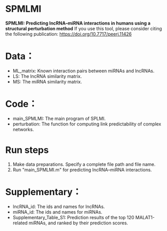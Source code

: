 # SPMLMI

**SPMLMI: Predicting lncRNA–miRNA interactions in humans using a structural perturbation method**
If you use this tool, please consider citing the following publication: https://doi.org/10.7717/peerj.11426

# Data：

- ML_matrix: Known interaction pairs between miRNAs and lncRNAs.
- LS: The lncRNA similarity matrix.
- MS: The miRNA similarity matrix.

# Code：

- main_SPMLMI: The main program of SPLMI.
- perturbation:  The function for computing link predictability of complex networks.

# Run steps

1. Make data preparations. Specify a complete file path and file name.
2. Run "main_SPMLMI.m" for predicting lncRNA–miRNA interactions.

# Supplementary：

- lncRNA_id: The ids and names for  lncRNAs.
- miRNA_id: The ids and names for  miRNAs.
- Supplementary_Table_S1: Prediction results of the top 120 MALAT1-related miRNAs, and ranked by their prediction scores.
